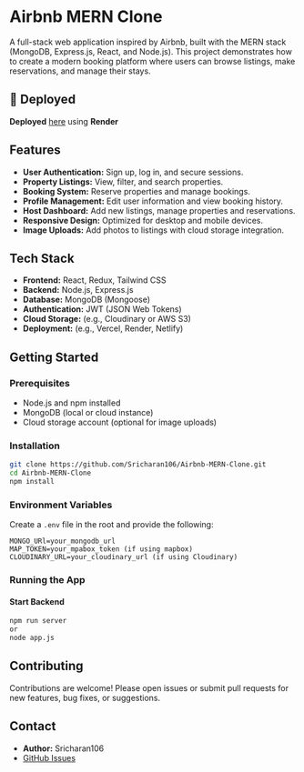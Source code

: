 # Airbnb MERN Clone

A full-stack web application inspired by Airbnb, built with the MERN stack (MongoDB, Express.js, React, and Node.js). This project demonstrates how to create a modern booking platform where users can browse listings, make reservations, and manage their stays.

## 🚀 Deployed

**Deployed** [here](https://airbnb-mern-clone-e0zx.onrender.com) using **Render**


## Features

- **User Authentication:** Sign up, log in, and secure sessions.
- **Property Listings:** View, filter, and search properties.
- **Booking System:** Reserve properties and manage bookings.
- **Profile Management:** Edit user information and view booking history.
- **Host Dashboard:** Add new listings, manage properties and reservations.
- **Responsive Design:** Optimized for desktop and mobile devices.
- **Image Uploads:** Add photos to listings with cloud storage integration.

## Tech Stack

- **Frontend:** React, Redux, Tailwind CSS
- **Backend:** Node.js, Express.js
- **Database:** MongoDB (Mongoose)
- **Authentication:** JWT (JSON Web Tokens)
- **Cloud Storage:** (e.g., Cloudinary or AWS S3)
- **Deployment:** (e.g., Vercel, Render, Netlify)

## Getting Started

### Prerequisites

- Node.js and npm installed
- MongoDB (local or cloud instance)
- Cloud storage account (optional for image uploads)

### Installation

```bash
git clone https://github.com/Sricharan106/Airbnb-MERN-Clone.git
cd Airbnb-MERN-Clone
npm install
```

### Environment Variables

Create a `.env` file in the root and provide the following:

```
MONGO_URl=your_mongodb_url
MAP_TOKEN=your_mpabox_token (if using mapbox)
CLOUDINARY_URL=your_cloudinary_url (if using Cloudinary)
```

### Running the App

#### Start Backend

```bash
npm run server
or
node app.js
```

## Contributing

Contributions are welcome! Please open issues or submit pull requests for new features, bug fixes, or suggestions.


## Contact

- **Author:** Sricharan106
- [GitHub Issues](https://github.com/Sricharan106/Airbnb-MERN-Clone/issues)

